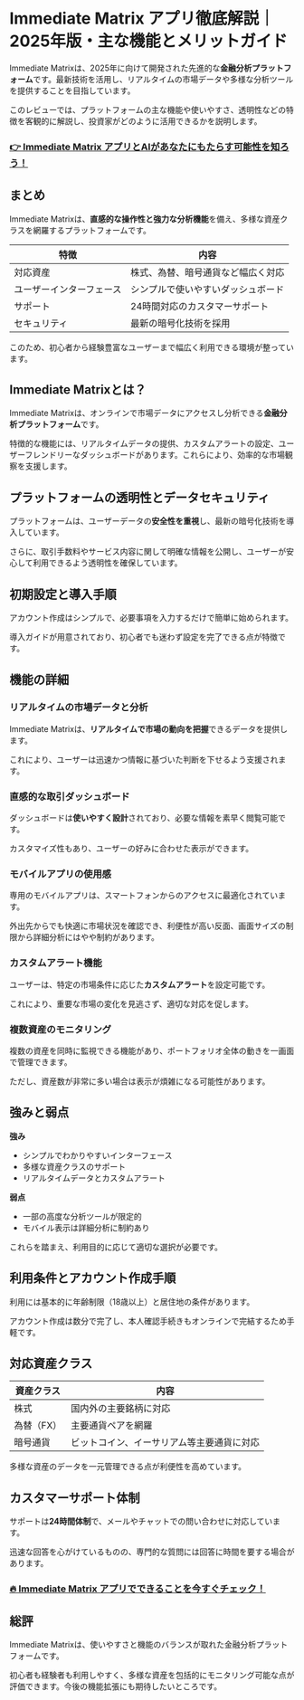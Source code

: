 # Immediate Matrix アプリ徹底解説｜2025年版・主な機能とメリットガイド
 

Immediate Matrixは、2025年に向けて開発された先進的な**金融分析プラットフォーム**です。最新技術を活用し、リアルタイムの市場データや多様な分析ツールを提供することを目指しています。  

このレビューでは、プラットフォームの主な機能や使いやすさ、透明性などの特徴を客観的に解説し、投資家がどのように活用できるかを説明します。

### [👉  Immediate Matrix アプリとAIがあなたにもたらす可能性を知ろう！](https://tinyurl.com/rpeve4mx)
## まとめ

Immediate Matrixは、**直感的な操作性と強力な分析機能**を備え、多様な資産クラスを網羅するプラットフォームです。  

| 特徴                 | 内容                                   |
|----------------------|--------------------------------------|
| 対応資産             | 株式、為替、暗号通貨など幅広く対応    |
| ユーザーインターフェース | シンプルで使いやすいダッシュボード   |
| サポート             | 24時間対応のカスタマーサポート       |
| セキュリティ         | 最新の暗号化技術を採用               |

このため、初心者から経験豊富なユーザーまで幅広く利用できる環境が整っています。

## Immediate Matrixとは？

Immediate Matrixは、オンラインで市場データにアクセスし分析できる**金融分析プラットフォーム**です。  

特徴的な機能には、リアルタイムデータの提供、カスタムアラートの設定、ユーザーフレンドリーなダッシュボードがあります。これらにより、効率的な市場観察を支援します。

## プラットフォームの透明性とデータセキュリティ

プラットフォームは、ユーザーデータの**安全性を重視**し、最新の暗号化技術を導入しています。  

さらに、取引手数料やサービス内容に関して明確な情報を公開し、ユーザーが安心して利用できるよう透明性を確保しています。

## 初期設定と導入手順

アカウント作成はシンプルで、必要事項を入力するだけで簡単に始められます。  

導入ガイドが用意されており、初心者でも迷わず設定を完了できる点が特徴です。

## 機能の詳細

### リアルタイムの市場データと分析

Immediate Matrixは、**リアルタイムで市場の動向を把握**できるデータを提供します。  

これにより、ユーザーは迅速かつ情報に基づいた判断を下せるよう支援されます。

### 直感的な取引ダッシュボード

ダッシュボードは**使いやすく設計**されており、必要な情報を素早く閲覧可能です。  

カスタマイズ性もあり、ユーザーの好みに合わせた表示ができます。

### モバイルアプリの使用感

専用のモバイルアプリは、スマートフォンからのアクセスに最適化されています。  

外出先からでも快適に市場状況を確認でき、利便性が高い反面、画面サイズの制限から詳細分析にはやや制約があります。

### カスタムアラート機能

ユーザーは、特定の市場条件に応じた**カスタムアラート**を設定可能です。  

これにより、重要な市場の変化を見逃さず、適切な対応を促します。

### 複数資産のモニタリング

複数の資産を同時に監視できる機能があり、ポートフォリオ全体の動きを一画面で管理できます。  

ただし、資産数が非常に多い場合は表示が煩雑になる可能性があります。

## 強みと弱点

**強み**  
- シンプルでわかりやすいインターフェース  
- 多様な資産クラスのサポート  
- リアルタイムデータとカスタムアラート  

**弱点**  
- 一部の高度な分析ツールが限定的  
- モバイル表示は詳細分析に制約あり  

これらを踏まえ、利用目的に応じて適切な選択が必要です。

## 利用条件とアカウント作成手順

利用には基本的に年齢制限（18歳以上）と居住地の条件があります。  

アカウント作成は数分で完了し、本人確認手続きもオンラインで完結するため手軽です。

## 対応資産クラス

| 資産クラス       | 内容                           |
|------------------|--------------------------------|
| 株式             | 国内外の主要銘柄に対応          |
| 為替（FX）       | 主要通貨ペアを網羅              |
| 暗号通貨         | ビットコイン、イーサリアム等主要通貨に対応 |

多様な資産のデータを一元管理できる点が利便性を高めています。

## カスタマーサポート体制

サポートは**24時間体制**で、メールやチャットでの問い合わせに対応しています。  

迅速な回答を心がけているものの、専門的な質問には回答に時間を要する場合があります。

### [🔥 Immediate Matrix アプリでできることを今すぐチェック！](https://tinyurl.com/rpeve4mx)
## 総評

Immediate Matrixは、使いやすさと機能のバランスが取れた金融分析プラットフォームです。  

初心者も経験者も利用しやすく、多様な資産を包括的にモニタリング可能な点が評価できます。今後の機能拡張にも期待したいところです。